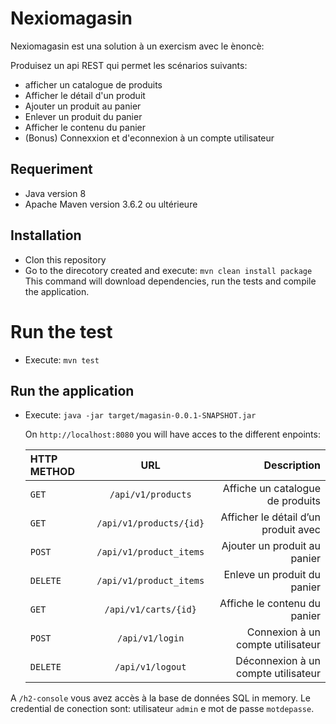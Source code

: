 # Nexiomagasin

Nexiomagasin est una solution à un exercism avec le ènoncè:

Produisez un api REST qui permet les scénarios suivants: 
* afficher un catalogue de produits
* Afficher le détail d'un produit
* Ajouter un produit au panier
* Enlever un produit du panier
* Afficher le contenu du panier
* (Bonus) Connexxion et d'econnexion à un compte utilisateur

## Requeriment

* Java version 8
* Apache Maven version 3.6.2 ou ultérieure

## Installation
* Clon this repository
* Go to the direcotory created and execute: `mvn clean install package`
  This command will download dependencies, run the tests and compile the application.

# Run the test
* Execute: `mvn test`

## Run the application
* Execute: `java -jar target/magasin-0.0.1-SNAPSHOT.jar`

  On `http://localhost:8080` you will have acces to the different enpoints:
  
  | HTTP METHOD | URL                       | Description                             |
  | :---------- | :-----------------------: | --------------------------------------: |
  |  `GET`      | `/api/v1/products`        | Affiche un catalogue de produits        |
  |  `GET`      | `/api/v1/products/{id}`   | Afficher le détail d’un produit avec    |
  |  `POST`     | `/api/v1/product_items`   | Ajouter un produit au panier            |
  |  `DELETE`   | `/api/v1/product_items`   | Enleve un produit du panier             |
  |  `GET`      | `/api/v1/carts/{id}`      | Affiche le contenu du panier            |
  |  `POST`     | `/api/v1/login`           | Connexion à un compte utilisateur       |
  |  `DELETE`   | `/api/v1/logout`          | Déconnexion à un compte utilisateur     |
  
A `/h2-console` vous avez accès à la base de données SQL in memory. 
Le credential de conection sont: utilisateur `admin` e mot de passe `motdepasse`.